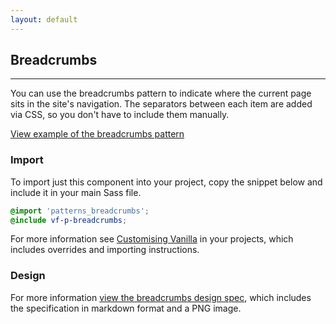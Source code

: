 ```yaml
---
layout: default
---
```


## Breadcrumbs

<hr>

You can use the breadcrumbs pattern to indicate where the current page sits in
the site's navigation. The separators between each item are added via CSS, so
you don't have to include them manually.

<a href="/examples/patterns/breadcrumbs/" class="js-example">
View example of the breadcrumbs pattern
</a>

### Import

To import just this component into your project, copy the snippet below and include it in your main Sass file.

```scss
@import 'patterns_breadcrumbs';
@include vf-p-breadcrumbs;
```

For more information see [Customising Vanilla](/customising-vanilla/) in your projects, which includes overrides and importing instructions.

### Design

For more information [view the breadcrumbs design spec](https://github.com/ubuntudesign/vanilla-design/tree/master/Breadcrumbs), which includes the specification in markdown format and a PNG image.
